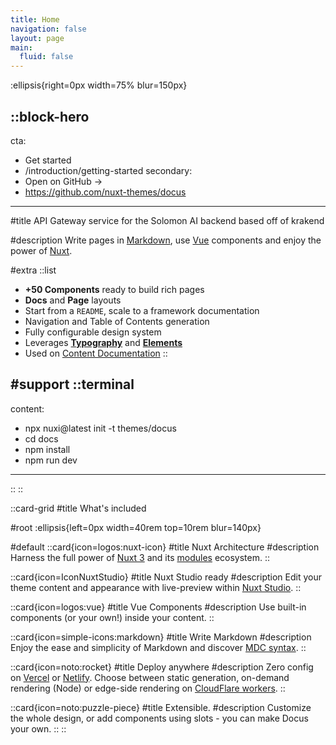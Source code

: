 ```yaml
---
title: Home
navigation: false
layout: page
main:
  fluid: false
---
```


:ellipsis{right=0px width=75% blur=150px}

::block-hero
---
cta:
  - Get started
  - /introduction/getting-started
secondary:
  - Open on GitHub →
  - https://github.com/nuxt-themes/docus
---

#title
API Gateway service for the Solomon AI backend based off of krakend

#description
Write pages in [Markdown](https://content.nuxtjs.org), use [Vue](https://vuejs.org) components and enjoy the power of [Nuxt](https://nuxt.com).

#extra
  ::list
  - **+50 Components** ready to build rich pages
  - **Docs** and **Page** layouts
  - Start from a `README`, scale to a framework documentation
  - Navigation and Table of Contents generation
  - Fully configurable design system
  - Leverages [**Typography**](https://typography.nuxt.space/) and [**Elements**](https://elements.nuxt.dev)
  - Used on [Content Documentation](https://content.nuxtjs.org)
  ::

#support
  ::terminal
  ---
  content:
  - npx nuxi@latest init -t themes/docus
  - cd docs
  - npm install
  - npm run dev
  ---
  ::
::

::card-grid
#title
What's included

#root
:ellipsis{left=0px width=40rem top=10rem blur=140px}

#default
  ::card{icon=logos:nuxt-icon}
  #title
  Nuxt Architecture
  #description
  Harness the full power of [Nuxt 3](https://v3.nuxtjs.org) and its [modules](https://modules.nuxtjs.org) ecosystem.
  ::

  ::card{icon=IconNuxtStudio}
  #title
  Nuxt Studio ready
  #description
  Edit your theme content and appearance with live-preview within [Nuxt Studio](https://nuxt.studio).
  ::

  ::card{icon=logos:vue}
  #title
  Vue Components
  #description
  Use built-in components (or your own!) inside your content.
  ::

  ::card{icon=simple-icons:markdown}
  #title
  Write Markdown
  #description
  Enjoy the ease and simplicity of Markdown and discover [MDC syntax](https://content.nuxtjs.org/guide/writing/mdc).
  ::

  ::card{icon=noto:rocket}
  #title
  Deploy anywhere
  #description
  Zero config on [Vercel](https://vercel.com) or [Netlify](https://netlify.com). Choose between static generation, on-demand rendering (Node) or edge-side rendering on [CloudFlare workers](https://workers.cloudflare.com).
  ::

  ::card{icon=noto:puzzle-piece}
  #title
  Extensible.
  #description
  Customize the whole design, or add components using slots - you can make Docus your own.
  ::
::
